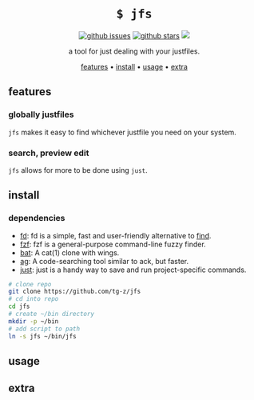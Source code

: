 <h1 align="center"><code>$ jfs</code></h1>

<p align="center">
<a href="https://github.com/tg-z/jfs/issues"><img alt="github issues" src="https://img.shields.io/github/issues/tg-z/jfs?color=ff69b4"></a>
<a href="https://github.com/tg-z/jfs/stargazers"><img alt="github stars" src="https://img.shields.io/github/stars/tg-z/jfs?color=ff69b4"></a>
<a href="https://github.com/tg-z/jfs/graphs/contributors" alt="contributors">
<img src="https://img.shields.io/github/contributors/tg-z/jfs?color=ff69b4"/></a>
</p>

<p align="center">a tool for just dealing with your justfiles.</p>

<p align="center">
  <a href="#features">features</a> •
  <a href="#install">install</a> •
  <a href="#usage">usage</a> •
  <a href="#extra">extra</a><br>
</p>

## features

### globally justfiles
`jfs` makes it easy to find whichever justfile you need on your system.

### search, preview edit
`jfs` allows for more to be done using `just`.

## install

### dependencies
- [fd](https://crates.io/crates/fd-find): fd is a simple, fast and user-friendly alternative to [find](https://www.gnu.org/software/findutils/).
- [fzf](https://github.com/junegunn/fzf): fzf is a general-purpose command-line fuzzy finder.
- [bat](https://github.com/sharkdp/bat): A cat(1) clone with wings.
- [ag](https://geoff.greer.fm/ag/): A code-searching tool similar to ack, but faster.
- [just](https://github.com/casey/just): just is a handy way to save and run project-specific commands.

```sh
# clone repo
git clone https://github.com/tg-z/jfs
# cd into repo
cd jfs
# create ~/bin directory
mkdir -p ~/bin
# add script to path
ln -s jfs ~/bin/jfs
```

## usage

## extra

